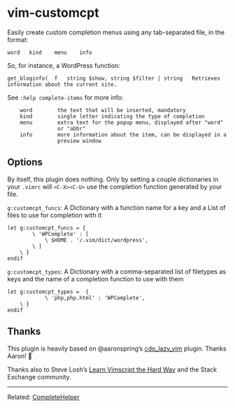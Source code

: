 # vim-customcpt

Easily create custom completion menus using any tab-separated file, in the format:

`word   kind    menu    info`

So, for instance, a WordPress function:

`get_bloginfo(	f	string $show, string $filter | string	Retrieves information about the current site.`

See `:help complete-items` for more info:

```
	word		the text that will be inserted, mandatory
	kind		single letter indicating the type of completion
	menu		extra text for the popup menu, displayed after "word"
				or "abbr"
	info		more information about the item, can be displayed in a
				preview window
```

## Options

By itself, this plugin does nothing. Only by setting a couple dictionaries in your `.vimrc` will `<C-X><C-U>` use the completion function generated by your file.

`g:customcpt_funcs`: A Dictionary with a function name for a key and a List of files to use for completion with it
```
let g:customcpt_funcs = {
		\ 'WPComplete' : [
			\ $HOME . '/.vim/dict/wordpress',
		\ ]
	\ }
endif
```
`g:customcpt_types`: A Dictionary with a comma-separated list of filetypes as keys and the name of a completion function to use with them
```
let g:customcpt_types =  {
			\ 'php,php.html' : 'WPComplete',
	\ }
endif
```

## Thanks

This plugin is heavily based on @aaronspring&rsquo;s [cdo_lazy_vim](https://github.com/aaronspring/cdo_lazy_vim) plugin. Thanks Aaron! &#x1F44B;

Thanks also to Steve Losh&rsquo;s [Learn Vimscript the Hard Way](http://learnvimscriptthehardway.stevelosh.com) and the Stack Exchange community.

---

Related: [CompleteHelper](http://www.vim.org/scripts/script.php?script_id=3914)

